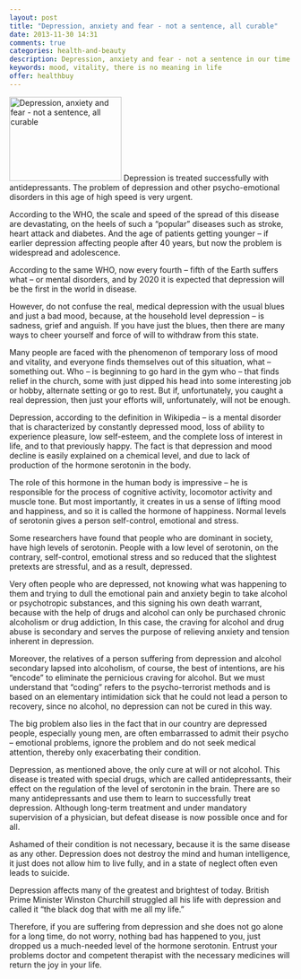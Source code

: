 ```yaml
---
layout: post
title: "Depression, anxiety and fear - not a sentence, all curable"
date: 2013-11-30 14:31
comments: true
categories: health-and-beauty
description: Depression, anxiety and fear - not a sentence in our time can be treated successfully through the antidepressants that increase serotonin levels in &hellip;
keywords: mood, vitality, there is no meaning in life
offer: healthbuy
---
```

<p><img class="left" src="http://medusanews.com/images/mood/image.jpg" width="200" height="150" title="Mood, vitality, there is no meaning in life" alt="Depression, anxiety and fear - not a sentence, all curable"> Depression is treated successfully with antidepressants. The problem of depression and other psycho-emotional disorders in this age of high speed is very urgent.</p>

<p>According to the WHO, the scale and speed of the spread of this disease are devastating, on the heels of such a &ldquo;popular&rdquo; diseases such as stroke, heart attack and diabetes. And the age of patients getting younger &ndash; if earlier depression affecting people after 40 years, but now the problem is widespread and adolescence.</p>

<!-- more -->


<p>According to the same WHO, now every fourth &ndash; fifth of the Earth suffers what &ndash; or mental disorders, and by 2020 it is expected that depression will be the first in the world in disease.</p>

<p>However, do not confuse the real, medical depression with the usual blues and just a bad mood, because, at the household level depression &ndash; is sadness, grief and anguish. If you have just the blues, then there are many ways to cheer yourself and force of will to withdraw from this state.</p>

<p>Many people are faced with the phenomenon of temporary loss of mood and vitality, and everyone finds themselves out of this situation, what &ndash; something out. Who &ndash; is beginning to go hard in the gym who &ndash; that finds relief in the church, some with just dipped his head into some interesting job or hobby, alternate setting or go to rest. But if, unfortunately, you caught a real depression, then just your efforts will, unfortunately, will not be enough.</p>

<p>Depression, according to the definition in Wikipedia &ndash; is a mental disorder that is characterized by constantly depressed mood, loss of ability to experience pleasure, low self-esteem, and the complete loss of interest in life, and to that previously happy. The fact is that depression and mood decline is easily explained on a chemical level, and due to lack of production of the hormone serotonin in the body.</p>

<p>The role of this hormone in the human body is impressive &ndash; he is responsible for the process of cognitive activity, locomotor activity and muscle tone. But most importantly, it creates in us a sense of lifting mood and happiness, and so it is called the hormone of happiness. Normal levels of serotonin gives a person self-control, emotional and stress.</p>

<p>Some researchers have found that people who are dominant in society, have high levels of serotonin. People with a low level of serotonin, on the contrary, self-control, emotional stress and so reduced that the slightest pretexts are stressful, and as a result, depressed.</p>

<p>Very often people who are depressed, not knowing what was happening to them and trying to dull the emotional pain and anxiety begin to take alcohol or psychotropic substances, and this signing his own death warrant, because with the help of drugs and alcohol can only be purchased chronic alcoholism or drug addiction,  In this case, the craving for alcohol and drug abuse is secondary and serves the purpose of relieving anxiety and tension inherent in depression.</p>

<p>Moreover, the relatives of a person suffering from depression and alcohol secondary lapsed into alcoholism, of course, the best of intentions, are his &ldquo;encode&rdquo; to eliminate the pernicious craving for alcohol. But we must understand that &ldquo;coding&rdquo; refers to the psycho-terrorist methods and is based on an elementary intimidation sick that he could not lead a person to recovery, since no alcohol, no depression can not be cured in this way.</p>

<p>The big problem also lies in the fact that in our country are depressed people, especially young men, are often embarrassed to admit their psycho &ndash; emotional problems, ignore the problem and do not seek medical attention, thereby only exacerbating their condition.</p>

<p>Depression, as mentioned above, the only cure at will or not alcohol. This disease is treated with special drugs, which are called antidepressants, their effect on the regulation of the level of serotonin in the brain. There are so many antidepressants and use them to learn to successfully treat depression. Although long-term treatment and under mandatory supervision of a physician, but defeat disease is now possible once and for all.</p>

<p>Ashamed of their condition is not necessary, because it is the same disease as any other. Depression does not destroy the mind and human intelligence, it just does not allow him to live fully, and in a state of neglect often even leads to suicide.</p>

<p>Depression affects many of the greatest and brightest of today. British Prime Minister Winston Churchill struggled all his life with depression and called it &ldquo;the black dog that with me all my life.&rdquo;</p>

<p>Therefore, if you are suffering from depression and she does not go alone for a long time, do not worry, nothing bad has happened to you, just dropped us a much-needed level of the hormone serotonin. Entrust your problems doctor and competent therapist with the necessary medicines will return the joy in your life.</p>
